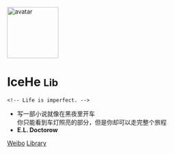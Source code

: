 <img src="https://cdn.icehe.xyz/_docsify/avatar-400.png" alt="avatar"  width="120px"/>

# IceHe <small>Lib</small>

<!-- Done is better than perfect. -->

    <!-- Life is imperfect. -->

- 写一部小说就像在黑夜里开车<br/>你只能看到车灯照亮的部分，但是你却可以走完整个旅程
- **E.L. Doctorow**

<!-- - Wiki：Never memorize something that you can look up. -->
<!-- - **Albert Einstein** -->

[Weibo](https://weibo.com/icedes)
[Library](#icehe39s-lib)

<!-- Ref : https://docsify.js.org/#/cover -->
